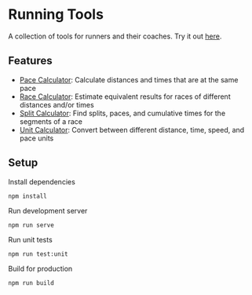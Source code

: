 # Running Tools
A collection of tools for runners and their coaches. Try it out [here](https://ashermorgan.github.io/running-tools/).



## Features
- [Pace Calculator](https://ashermorgan.github.io/running-tools/#/calculate/paces): Calculate distances and times that are at the same pace
- [Race Calculator](https://ashermorgan.github.io/running-tools/#/calculate/races): Estimate equivalent results for races of different distances and/or times
- [Split Calculator](https://ashermorgan.github.io/running-tools/#/calculate/splits): Find splits, paces, and cumulative times for the segments of a race
- [Unit Calculator](https://ashermorgan.github.io/running-tools/#/calculate/units): Convert between different distance, time, speed, and pace units



## Setup
Install dependencies
```
npm install
```

Run development server
```
npm run serve
```

Run unit tests
```
npm run test:unit
```

Build for production
```
npm run build
```
